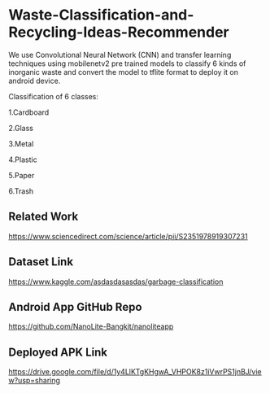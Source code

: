 # Waste-Classification-and-Recycling-Ideas-Recommender

We use Convolutional Neural Network (CNN) and transfer learning techniques using mobilenetv2 pre trained models to classify 6 kinds of inorganic waste and convert the model to tflite format to deploy it on android device.

Classification of 6 classes:

1.Cardboard

2.Glass

3.Metal

4.Plastic

5.Paper

6.Trash

## Related Work
https://www.sciencedirect.com/science/article/pii/S2351978919307231

## Dataset Link
https://www.kaggle.com/asdasdasasdas/garbage-classification

## Android App GitHub Repo
https://github.com/NanoLite-Bangkit/nanoliteapp

## Deployed APK Link
https://drive.google.com/file/d/1y4LlKTgKHgwA_VHPOK8z1iVwrPS1jnBJ/view?usp=sharing
